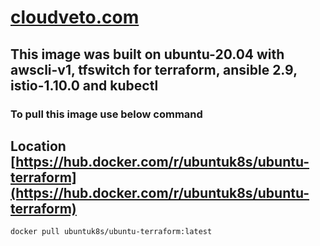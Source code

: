 # [cloudveto.com](https://cloudveto.com)
## This image was built on ubuntu-20.04 with awscli-v1, tfswitch for terraform, ansible 2.9, istio-1.10.0 and kubectl
### To pull this image use below command
## Location [https://hub.docker.com/r/ubuntuk8s/ubuntu-terraform](https://hub.docker.com/r/ubuntuk8s/ubuntu-terraform)
```
docker pull ubuntuk8s/ubuntu-terraform:latest
```